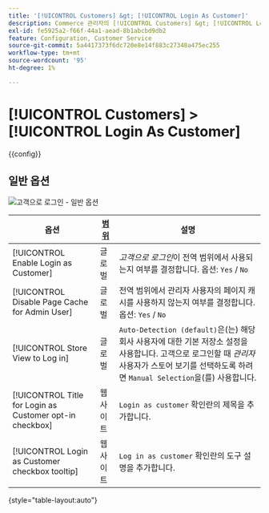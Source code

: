 ```yaml
---
title: '[!UICONTROL Customers] &gt; [!UICONTROL Login As Customer]'
description: Commerce 관리자의 [!UICONTROL Customers] &gt; [!UICONTROL Login As Customer] 페이지에서 구성 설정을 검토하십시오.
exl-id: fe5925a2-f66f-44a1-aead-8b1abcbd9db2
feature: Configuration, Customer Service
source-git-commit: 5a4417373f6dc720e8e14f883c27348a475ec255
workflow-type: tm+mt
source-wordcount: '95'
ht-degree: 1%

---
```


# [!UICONTROL Customers] > [!UICONTROL Login As Customer]

{{config}}

## 일반 옵션

![고객으로 로그인 - 일반 옵션](./assets/login-as-customer.png)<!-- zoom -->

<!-- [Login As Customer - General Options](https://experienceleague.adobe.com/en/docs/commerce-admin/customers/customer-accounts/manage/login-as-customer) -->

| 옵션 | [범위](../../getting-started/websites-stores-views.md#scope-settings) | 설명 |
|-- | -- | -- |
| [!UICONTROL Enable Login as Customer] | 글로벌 | _고객으로 로그인_&#x200B;이 전역 범위에서 사용되는지 여부를 결정합니다. 옵션: `Yes` / `No` |
| [!UICONTROL Disable Page Cache for Admin User] | 글로벌 | 전역 범위에서 관리자 사용자의 페이지 캐시를 사용하지 않는지 여부를 결정합니다. 옵션: `Yes` / `No` |
| [!UICONTROL Store View to Log in] | 글로벌 | `Auto-Detection (default)`은(는) 해당 회사 사용자에 대한 기본 저장소 설정을 사용합니다. 고객으로 로그인할 때 _관리자_ 사용자가 스토어 보기를 선택하도록 하려면 `Manual Selection`을(를) 사용합니다. |
| [!UICONTROL Title for Login as Customer opt-in checkbox] | 웹 사이트 | `Login as customer` 확인란의 제목을 추가합니다. |
| [!UICONTROL Login as Customer checkbox tooltip] | 웹 사이트 | `Log in as customer` 확인란의 도구 설명을 추가합니다. |

{style="table-layout:auto"}
